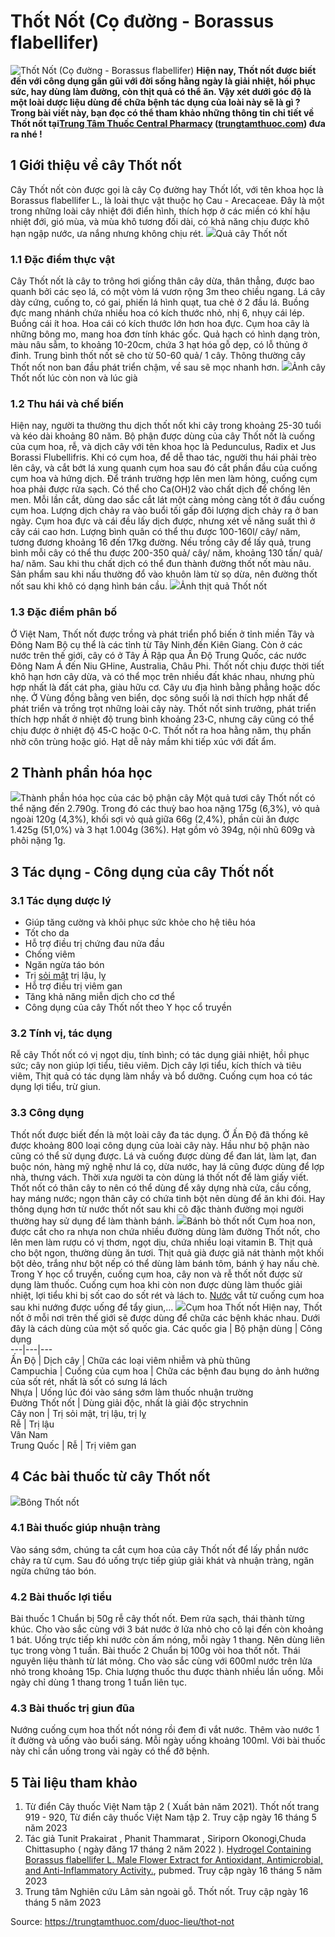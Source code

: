 # Thốt Nốt (Cọ đường - Borassus flabellifer)

![Thốt Nốt \(Cọ đường - Borassus flabellifer\)](https://trungtamthuoc.com/images/others/thot-not-7-0183.jpg)
**Hiện nay, Thốt nốt được biết đến với công dụng gần gũi với đời sống hằng ngày là giải nhiệt, hồi phục sức, hay dùng làm đường, còn thịt quả có thể ăn. Vậy xét dưới góc độ là một loài dược liệu dùng để chữa bệnh tác dụng của loài này sẽ là gì ? Trong bài viết này, bạn đọc có thể tham khảo những thông tin chi tiết về Thốt nốt tại[Trung Tâm Thuốc Central Pharmacy](https://trungtamthuoc.com/ "Trung Tâm Thuốc Central Pharmacy") ([trungtamthuoc.com](https://trungtamthuoc.com/ "trungtamthuoc.com")) đưa ra nhé !**
##  1 Giới thiệu về cây Thốt nốt
Cây Thốt nốt còn được gọi là cây Cọ đường hay Thốt lốt, với tên khoa học là Borassus flabellifer L., là loài thực vật thuộc họ Cau - Arecaceae.
Đây là một trong những loài cây nhiệt đới điển hình, thích hợp ở các miền có khí hậu nhiệt đới, gió mùa, và mùa khô tương đối dài, có khả năng chịu được khô hạn ngập nước, ưa nắng nhưng không chịu rét.
![](https://trungtamthuoc.com/images/item/thot-not-6.jpg)Quả cây Thốt nốt
### 1.1 Đặc điểm thực vật
Cây Thốt nốt là cây to trông hơi giống thân cây dừa, thân thẳng, được bao quanh bởi các sẹo lá, có một vòm lá vươn rộng 3m theo chiều ngang. Lá cây dày cứng, cuống to, có gai, phiến lá hình quạt, tua chẻ ở 2 đầu lá. Buồng đực mang nhánh chứa nhiều hoa có kích thước nhỏ, nhị 6, nhụy cái lép. Buồng cái ít hoa. Hoa cái có kích thước lớn hơn hoa đực. Cụm hoa cây là những bông mo, mang hoa đơn tính khác gốc. Quả hạch có hình dạng tròn, màu nâu sẫm, to khoảng 10-20cm, chứa 3 hạt hóa gỗ dẹp, có lỗ thủng ở đỉnh. Trung bình thốt nốt sẽ cho từ 50-60 quả/ 1 cây. Thông thường cây Thốt nốt non ban đầu phát triển chậm, về sau sẽ mọc nhanh hơn.
![](https://trungtamthuoc.com/images/item/thot-not-2.jpg)Ảnh cây Thốt nốt lúc còn non và lúc già
### 1.2 Thu hái và chế biến
Hiện nay, người ta thường thu dịch thốt nốt khi cây trong khoảng 25-30 tuổi và kéo dài khoảng 80 năm. Bộ phận được dùng của cây Thốt nốt là cuống của cụm hoa, rễ, và dịch cây với tên khoa học là Pedunculus, Radix et Jus Borassi Flubellifris.
Khi có cụm hoa, để dễ thao tác, người thu hái phải trèo lên cây, và cắt bớt lá xung quanh cụm hoa sau đó cắt phần đầu của cuống cụm hoa và hứng dịch. Để tránh trường hợp lên men làm hỏng, cuống cụm hoa phải được rửa sạch. Có thể cho Ca(OH)2 vào chất dịch để chống lên men. Mỗi lần cắt, dùng dao sắc cắt lát một càng mỏng càng tốt ở đầu cuống cụm hoa. Lượng dịch chảy ra vào buổi tối gấp đôi lượng dịch chảy ra ở ban ngày. Cụm hoa đực và cái đều lấy dịch được, nhưng xét về năng suất thì ở cây cái cao hơn. Lượng bình quân có thể thu được 100-160l/ cây/ năm, tương đương khoảng 16 đến 17kg đường. 
Nếu trồng cây để lấy quả, trung bình mỗi cây có thể thu được 200-350 quả/ cây/ năm, khoảng 130 tấn/ quả/ ha/ năm.
Sau khi thu chất dịch có thể đun thành đường thốt nốt màu nâu. Sản phẩm sau khi nấu thường đổ vào khuôn làm từ sọ dừa, nên đường thốt nốt sau khi khô có dạng hình bán cầu.
![](https://trungtamthuoc.com/images/item/thot-not-9.jpg)Ảnh thịt quả Thốt nốt
### 1.3 Đặc điểm phân bố
Ở Việt Nam, Thốt nốt được trồng và phát triển phổ biến ở tỉnh miền Tây và Đông Nam Bộ cụ thể là các tỉnh từ Tây Ninh đến Kiên Giang. Còn ở các nước trên thế giới, cây có ở Tây Ả Rập qua Ấn Độ Trung Quốc, các nước Đông Nam Á đến Niu GHine, Australia, Châu Phi. Thốt nốt chịu được thời tiết khô hạn hơn cây dừa, và có thể mọc trên nhiều đất khác nhau, nhưng phù hợp nhất là đất cát pha, giàu hữu cơ. Cây ưu địa hình bằng phẳng hoặc dốc nhẹ. Ở Vùng đồng bằng ven biển, dọc sông suối là nơi thích hợp nhất để phát triển và trồng trọt những loài cây này. Thốt nốt sinh trưởng, phát triển thích hợp nhất ở nhiệt độ trung bình khoảng 23॰C, nhưng cây cũng có thể chịu được ở nhiệt độ 45॰C hoặc 0॰C. Thốt nốt ra hoa hằng năm, thụ phấn nhờ côn trùng hoặc gió. Hạt dễ nảy mầm khi tiếp xúc với đất ẩm.
##  2 Thành phần hóa học
![](https://trungtamthuoc.com/images/item/thot-not-4.jpg)Thành phần hóa học của các bộ phận cây
Một quả tươi cây Thốt nốt có thể nặng đến 2.790g. Trong đó các thuỳ bao hoa nặng 175g (6,3%), vỏ quả ngoài 120g (4,3%), khối sợi vỏ quả giữa 66g (2,4%), phần cùi ăn được 1.425g (51,0%) và 3 hạt 1.004g (36%). Hạt gồm vỏ 394g, nội nhũ 609g và phôi nặng 1g.
##  3 Tác dụng - Công dụng của cây Thốt nốt
### 3.1 Tác dụng dược lý
  * Giúp tăng cường và khôi phục sức khỏe cho hệ tiêu hóa
  * Tốt cho da
  * Hỗ trợ điều trị chứng đau nửa đầu
  * Chống viêm
  * Ngăn ngừa táo bón
  * Trị [sỏi mật](https://trungtamthuoc.com/bai-viet/nguyen-nhan-trieu-chung-cach-dieu-tri-va-phong-ngua-benh-soi-mat "sỏi mật") trị lậu, lỵ
  * Hỗ trợ điều trị viêm gan
  * Tăng khả năng miễn dịch cho cơ thể
  * Công dụng của cây Thốt nốt theo Y học cổ truyền


### 3.2 Tính vị, tác dụng
Rễ cây Thốt nốt có vị ngọt dịu, tính bình; có tác dụng giải nhiệt, hồi phục sức; cây non giúp lợi tiểu, tiêu viêm. Dịch cây lợi tiểu, kích thích và tiêu viêm, Thịt quả có tác dụng làm nhầy và bổ dưỡng. Cuống cụm hoa có tác dụng lợi tiểu, trừ giun.
### 3.3 Công dụng
Thốt nốt được biết đến là một loài cây đa tác dụng. Ở Ấn Độ đã thống kê được khoảng 800 loại công dụng của loài cây này. Hầu như bộ phận nào cũng có thể sử dụng được.
Lá và cuống được dùng để đan lát, làm lạt, đan buộc nón, hàng mỹ nghệ như lá cọ, dừa nước, hay lá cũng được dùng để lợp nhà, thưng vách. Thời xưa người ta còn dùng lá thốt nốt để làm giấy viết. Thốt nốt có thân cây to nên có thể dùng để xây dựng nhà cửa, cầu cống, hay máng nước; ngọn thân cây có chứa tinh bột nên dùng để ăn khi đói. Hay thông dụng hơn từ nước thốt nốt sau khi cô đặc thành đường mọi người thường hay sử dụng để làm thành bánh.
![](https://trungtamthuoc.com/images/item/thot-not-8.jpg)Bánh bò thốt nốt
Cụm hoa non, được cắt cho ra nhựa non chứa nhiều đường dùng làm đường Thốt nốt, cho lên men làm rượu có vị thơm, ngọt dịu, chứa nhiều loại vitamin B. Thịt quả cho bột ngon, thường dùng ăn tươi. Thịt quả già được giã nát thành một khối bột dẻo, trắng như bột nếp có thể dùng làm bánh tôm, bánh ý hay nấu chè. 
Trong Y học cổ truyền, cuống cụm hoa, cây non và rễ thốt nốt được sử dụng làm thuốc. Cuống cụm hoa khi còn non được dùng làm thuốc giải nhiệt, lợi tiểu khi bị sốt cao do sốt rét và lách to. [Nước](https://trungtamthuoc.com/hoat-chat/nuoc "Nước") vắt từ cuống cụm hoa sau khi nướng được uống để tẩy giun,...
![](https://trungtamthuoc.com/images/item/thot-not-3.jpg)Cụm hoa Thốt nốt
Hiện nay, Thốt nốt ở mỗi nơi trên thế giới sẽ được dùng để chữa các bệnh khác nhau. Dưới đây là cách dùng của một số quốc gia.
Các quốc gia | Bộ phận dùng | Công dụng  
---|---|---  
Ấn Độ | Dịch cây | Chữa các loại viêm nhiễm và phù thũng  
Campuchia | Cuống của cụm hoa | Chữa các bệnh đau bụng do ảnh hưởng của sốt rét, nhất là sốt có sưng lá lách  
Nhựa | Uống lúc đói vào sáng sớm làm thuốc nhuận trường  
Đường Thốt nốt | Dùng giải độc, nhất là giải độc strychnin  
Cây non | Trị sỏi mật, trị lậu, trị lỵ  
Rễ | Trị lậu  
Vân Nam   
Trung Quốc  | Rễ | Trị viêm gan  
##  4 Các bài thuốc từ cây Thốt nốt
![](https://trungtamthuoc.com/images/item/thot-not-5.jpg)Bông Thốt nốt
### 4.1 Bài thuốc giúp nhuận tràng
Vào sáng sớm, chúng ta cắt cụm hoa của cây Thốt nốt để lấy phần nước chảy ra từ cụm. Sau đó uống trực tiếp giúp giải khát và nhuận tràng, ngăn ngừa chứng táo bón.
### 4.2 Bài thuốc lợi tiểu
Bài thuốc 1
Chuẩn bị 50g rễ cây thốt nốt. Đem rửa sạch, thái thành từng khúc. Cho vào sắc cùng với 3 bát nước ở lửa nhỏ cho cô lại đến còn khoảng 1 bát. Uống trực tiếp khi nước còn ấm nóng, mỗi ngày 1 thang. Nên dùng liên tục trong vòng 1 tuần.
Bài thuốc 2
Chuẩn bị 100g vòi hoa thốt nốt. Thái nguyên liệu thành từ lát mỏng. Cho vào sắc cùng với 600ml nước trên lửa nhỏ trong khoảng 15p. Chia lượng thuốc thu được thành nhiều lần uống. Mỗi ngày chỉ dùng 1 thang trong 1 tuần liên tục.
### 4.3 Bài thuốc trị giun đũa
Nướng cuống cụm hoa thốt nốt nóng rồi đem đi vắt nước. Thêm vào nước 1 ít đường và uống vào buổi sáng. Mỗi ngày uống khoảng 100ml. Với bài thuốc này chỉ cần uống trong vài ngày có thể đỡ bệnh.
##  5 Tài liệu tham khảo
  1. Từ điển Cây thuốc Việt Nam tập 2 ( Xuất bản năm 2021). Thốt nốt trang 919 - 920, Từ điển cây thuốc Việt Nam tập 2. Truy cập ngày 16 tháng 5 năm 2023
  2. Tác giả Tunit Prakairat , Phanit Thammarat , Siriporn Okonogi,Chuda Chittasupho ( ngày đăng 17 tháng 2 năm 2022 ). [Hydrogel Containing Borassus flabellifer L. Male Flower Extract for Antioxidant, Antimicrobial, and Anti-Inflammatory Activity.](https://pubmed.ncbi.nlm.nih.gov/35200507/), pubmed. Truy cập ngày 16 tháng 5 năm 2023
  3. Trung tâm Nghiên cứu Lâm sản ngoài gỗ. Thốt nốt. Truy cập ngày 16 tháng 5 năm 2023  





Source: https://trungtamthuoc.com/duoc-lieu/thot-not